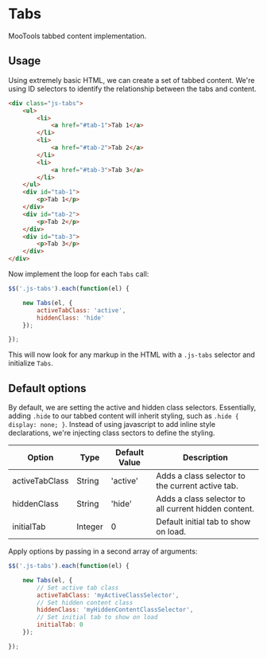 # Tabs

MooTools tabbed content implementation.


## Usage

Using extremely basic HTML, we can create a set of tabbed content. We're using ID selectors to identify the relationship between the tabs and content. 

````HTML
<div class="js-tabs">
	<ul>
		<li>
			<a href="#tab-1">Tab 1</a>
		</li>
		<li>
			<a href="#tab-2">Tab 2</a>
		</li>
		<li>
			<a href="#tab-3">Tab 3</a>
		</li>
	</ul>
	<div id="tab-1">
		<p>Tab 1</p>
	</div>
	<div id="tab-2">
		<p>Tab 2</p>
	</div>
	<div id="tab-3">
		<p>Tab 3</p>
	</div>
</div>
````

Now implement the loop for each `Tabs` call:

````JavaScript
$$('.js-tabs').each(function(el) {

	new Tabs(el, { 
		activeTabClass: 'active', 
		hiddenClass: 'hide' 
	});

});
````

This will now look for any markup in the HTML with a `.js-tabs` selector and initialize `Tabs`.


## Default options

By default, we are setting the active and hidden class selectors. Essentially, adding `.hide` to our tabbed content will inherit styling, such as `.hide { display: none; }`. Instead of using javascript to add inline style declarations, we're injecting class sectors to define the styling. 

| Option  			| Type   	| Default Value		| Description		|
|---	    		|---	    |---	 			|---    			|
| activeTabClass  	| String   	| 'active'			| Adds a class selector to the current active tab. |
| hiddenClass  		| String  	| 'hide'			| Adds a class selector to all current hidden content. 		|
| initialTab  		| Integer  	| 0					| Default initial tab to show on load. |

Apply options by passing in a second array of arguments:

````JavaScript
$$('.js-tabs').each(function(el) {

	new Tabs(el, { 
		// Set active tab class
		activeTabClass: 'myActiveClassSelector', 
		// Set hidden content class
		hiddenClass: 'myHiddenContentClassSelector',
		// Set initial tab to show on load
		initialTab: 0
	});

});
````
